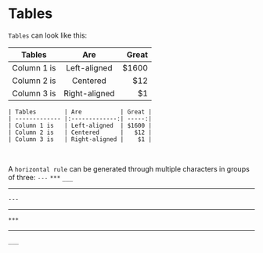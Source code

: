 # Tables


`Tables` can look like this:

| Tables        | Are           | Great |
| ------------- |:-------------:| -----:|
| Column 1 is   | Left-aligned  | $1600 |
| Column 2 is   | Centered      |   $12 |
| Column 3 is   | Right-aligned |    $1 |

~~~
| Tables        | Are           | Great |
| ------------- |:-------------:| -----:|
| Column 1 is   | Left-aligned  | $1600 |
| Column 2 is   | Centered      |   $12 |
| Column 3 is   | Right-aligned |    $1 |
~~~

<br />

A `horizontal rule` can be generated through multiple characters in groups of three: `---` `***` `___`

---

~~~
---
~~~

***

~~~
***
~~~

___

~~~
___
~~~